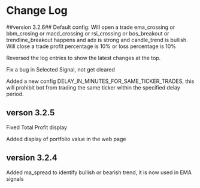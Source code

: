 # Change Log

##version 3.2.6##
Default config:
Will open a trade ema_crossing or bbm_crosing or macd_crossing or rsi_crossing or bos_breakout or trendline_breakout happens and adx is strong and candle_trend is bullish.
Will close a trade profit percentage is 10% or loss percentage is 10%

Reversed the log entries to show the latest changes at the top.

Fix a bug in Selected Signal, not get cleared

Added a new config DELAY_IN_MINUTES_FOR_SAME_TICKER_TRADES, this will prohibit bot from trading the same ticker within the specified delay period. 

## verson 3.2.5 ##
Fixed Total Profit display

Added display of portfolio value in the web page

## version 3.2.4 ##
Added ma_spread to identify bullish or bearish trend, it is now used in EMA signals